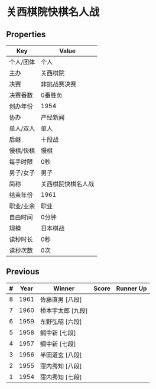 # 关西棋院快棋名人战

## Properties

| Key | Value |
| --- | ----- |
| 个人/团体 | 个人 |
| 主办 | 关西棋院 |
| 决赛 | 非挑战赛决赛 |
| 决赛番数 | 0番胜负 |
| 创办年份 | 1954 |
| 协办 | 产经新闻 |
| 单人/双人 | 单人 |
| 后继 | 十段战 |
| 慢棋/快棋 | 慢棋 |
| 每手时限 | 0秒 |
| 男子/女子 | 男子 |
| 简称 | 关西棋院快棋名人战 |
| 结束年份 | 1961 |
| 职业/业余 | 职业 |
| 自由时间 | 0分钟 |
| 规模 | 日本棋战 |
| 读秒时长 | 0秒 |
| 读秒次数 | 0次 |

## Previous

| # | Year | Winner | Score | Runner Up |
| --- | --- | --- | --- | --- |
| 8 | 1961 | 佐藤直男 [八段] |  |  |
| 7 | 1960 | 桥本宇太郎 [九段] |  |  |
| 6 | 1959 | 东野弘昭 [六段] |  |  |
| 5 | 1958 | 鲷中新 [七段] |  |  |
| 4 | 1957 | 鲷中新 [七段] |  |  |
| 3 | 1956 | 半田道玄 [八段] |  |  |
| 2 | 1955 | 窪内秀知 [八段] |  |  |
| 1 | 1954 | 窪内秀知 [七段] |  |  |


